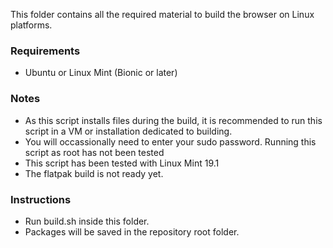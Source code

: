 This folder contains all the required material to build the browser on Linux platforms. 

### Requirements
* Ubuntu or Linux Mint (Bionic or later)

### Notes
* As this script installs files during the build, it is recommended to run this script in a VM or installation dedicated to building. 
* You will occassionally need to enter your sudo password. Running this script as root has not been tested
* This script has been tested with Linux Mint 19.1
* The flatpak build is not ready yet.

### Instructions
* Run build.sh inside this folder. 
* Packages will be saved in the repository root folder. 
